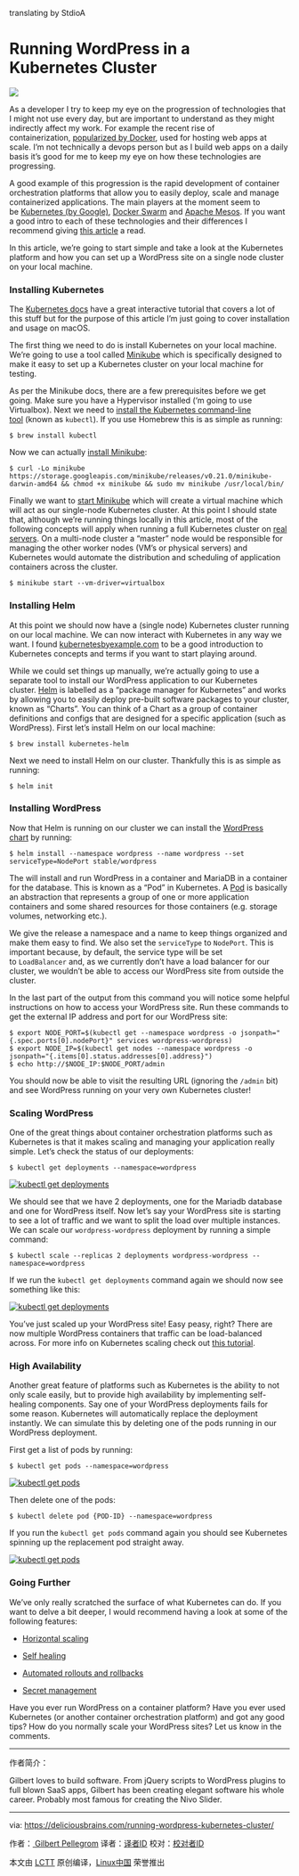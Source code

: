 translating by StdioA

Running WordPress in a Kubernetes Cluster
============================================================

![](https://cdn.deliciousbrains.com/content/uploads/2017/08/10131149/db-WPKubernetesCluster-1440x699.jpg)

As a developer I try to keep my eye on the progression of technologies that I might not use every day, but are important to understand as they might indirectly affect my work. For example the recent rise of containerization, [popularized by Docker][8], used for hosting web apps at scale. I’m not technically a devops person but as I build web apps on a daily basis it’s good for me to keep my eye on how these technologies are progressing.

A good example of this progression is the rapid development of container orchestration platforms that allow you to easily deploy, scale and manage containerized applications. The main players at the moment seem to be [Kubernetes (by Google)][9], [Docker Swarm][10] and [Apache Mesos][11]. If you want a good intro to each of these technologies and their differences I recommend giving [this article][12] a read.

In this article, we’re going to start simple and take a look at the Kubernetes platform and how you can set up a WordPress site on a single node cluster on your local machine.

### Installing Kubernetes

The [Kubernetes docs][13] have a great interactive tutorial that covers a lot of this stuff but for the purpose of this article I’m just going to cover installation and usage on macOS.

The first thing we need to do is install Kubernetes on your local machine. We’re going to use a tool called [Minikube][14] which is specifically designed to make it easy to set up a Kubernetes cluster on your local machine for testing.

As per the Minikube docs, there are a few prerequisites before we get going. Make sure you have a Hypervisor installed (‘m going to use Virtualbox). Next we need to [install the Kubernetes command-line tool][15] (known as `kubectl`). If you use Homebrew this is as simple as running:

```
$ brew install kubectl

```

Now we can actually [install Minikube][16]:

```
$ curl -Lo minikube https://storage.googleapis.com/minikube/releases/v0.21.0/minikube-darwin-amd64 && chmod +x minikube && sudo mv minikube /usr/local/bin/

```

Finally we want to [start Minikube][17] which will create a virtual machine which will act as our single-node Kubernetes cluster. At this point I should state that, although we’re running things locally in this article, most of the following concepts will apply when running a full Kubernetes cluster on [real servers][18]. On a multi-node cluster a “master” node would be responsible for managing the other worker nodes (VM’s or physical servers) and Kubernetes would automate the distribution and scheduling of application containers across the cluster.

```
$ minikube start --vm-driver=virtualbox

```

### Installing Helm

At this point we should now have a (single node) Kubernetes cluster running on our local machine. We can now interact with Kubernetes in any way we want. I found [kubernetesbyexample.com][19] to be a good introduction to Kubernetes concepts and terms if you want to start playing around.

While we could set things up manually, we’re actually going to use a separate tool to install our WordPress application to our Kubernetes cluster. [Helm][20] is labelled as a “package manager for Kubernetes” and works by allowing you to easily deploy pre-built software packages to your cluster, known as “Charts”. You can think of a Chart as a group of container definitions and configs that are designed for a specific application (such as WordPress). First let’s install Helm on our local machine:

```
$ brew install kubernetes-helm

```

Next we need to install Helm on our cluster. Thankfully this is as simple as running:

```
$ helm init

```

### Installing WordPress

Now that Helm is running on our cluster we can install the [WordPress chart][21] by running:

```
$ helm install --namespace wordpress --name wordpress --set serviceType=NodePort stable/wordpress  

```

The will install and run WordPress in a container and MariaDB in a container for the database. This is known as a “Pod” in Kubernetes. A [Pod][22] is basically an abstraction that represents a group of one or more application containers and some shared resources for those containers (e.g. storage volumes, networking etc.).

We give the release a namespace and a name to keep things organized and make them easy to find. We also set the `serviceType` to `NodePort`. This is important because, by default, the service type will be set to `LoadBalancer` and, as we currently don’t have a load balancer for our cluster, we wouldn’t be able to access our WordPress site from outside the cluster.

In the last part of the output from this command you will notice some helpful instructions on how to access your WordPress site. Run these commands to get the external IP address and port for our WordPress site:

```
$ export NODE_PORT=$(kubectl get --namespace wordpress -o jsonpath="{.spec.ports[0].nodePort}" services wordpress-wordpress)
$ export NODE_IP=$(kubectl get nodes --namespace wordpress -o jsonpath="{.items[0].status.addresses[0].address}")
$ echo http://$NODE_IP:$NODE_PORT/admin

```

You should now be able to visit the resulting URL (ignoring the `/admin` bit) and see WordPress running on your very own Kubernetes cluster!

### Scaling WordPress

One of the great things about container orchestration platforms such as Kubernetes is that it makes scaling and managing your application really simple. Let’s check the status of our deployments:

```
$ kubectl get deployments --namespace=wordpress

```

 [![kubectl get deployments](https://cdn.deliciousbrains.com/content/uploads/2017/08/07120711/image4.png)][23] 

We should see that we have 2 deployments, one for the Mariadb database and one for WordPress itself. Now let’s say your WordPress site is starting to see a lot of traffic and we want to split the load over multiple instances. We can scale our `wordpress-wordpress` deployment by running a simple command:

```
$ kubectl scale --replicas 2 deployments wordpress-wordpress --namespace=wordpress

```

If we run the `kubectl get deployments` command again we should now see something like this:

 [![kubectl get deployments](https://cdn.deliciousbrains.com/content/uploads/2017/08/07120710/image2.png)][24] 

You’ve just scaled up your WordPress site! Easy peasy, right? There are now multiple WordPress containers that traffic can be load-balanced across. For more info on Kubernetes scaling check out [this tutorial][25].

### High Availability

Another great feature of platforms such as Kubernetes is the ability to not only scale easily, but to provide high availability by implementing self-healing components. Say one of your WordPress deployments fails for some reason. Kubernetes will automatically replace the deployment instantly. We can simulate this by deleting one of the pods running in our WordPress deployment.

First get a list of pods by running:

```
$ kubectl get pods --namespace=wordpress

```

 [![kubectl get pods](https://cdn.deliciousbrains.com/content/uploads/2017/08/07120711/image3.png)][26] 

Then delete one of the pods:

```
$ kubectl delete pod {POD-ID} --namespace=wordpress

```

If you run the `kubectl get pods` command again you should see Kubernetes spinning up the replacement pod straight away.

 [![kubectl get pods](https://cdn.deliciousbrains.com/content/uploads/2017/08/07120709/image1.png)][27] 

### Going Further

We’ve only really scratched the surface of what Kubernetes can do. If you want to delve a bit deeper, I would recommend having a look at some of the following features:

*   [Horizontal scaling][2]

*   [Self healing][3]

*   [Automated rollouts and rollbacks][4]

*   [Secret management][5]

Have you ever run WordPress on a container platform? Have you ever used Kubernetes (or another container orchestration platform) and got any good tips? How do you normally scale your WordPress sites? Let us know in the comments.

--------------------------------------------------------------------------------

作者简介：

Gilbert loves to build software. From jQuery scripts to WordPress plugins to full blown SaaS apps, Gilbert has been creating elegant software his whole career. Probably most famous for creating the Nivo Slider.


--------


via: https://deliciousbrains.com/running-wordpress-kubernetes-cluster/

作者：[ Gilbert Pellegrom][a]
译者：[译者ID](https://github.com/译者ID)
校对：[校对者ID](https://github.com/校对者ID)

本文由 [LCTT](https://github.com/LCTT/TranslateProject) 原创编译，[Linux中国](https://linux.cn/) 荣誉推出

[a]:https://deliciousbrains.com/author/gilbert-pellegrom/
[1]:https://deliciousbrains.com/author/gilbert-pellegrom/
[2]:https://kubernetes.io/docs/tasks/run-application/horizontal-pod-autoscale/
[3]:https://kubernetes.io/docs/concepts/workloads/controllers/replicationcontroller/#what-is-a-replicationcontroller
[4]:https://kubernetes.io/docs/concepts/workloads/controllers/deployment/#what-is-a-deployment
[5]:https://kubernetes.io/docs/concepts/configuration/secret/
[6]:https://deliciousbrains.com/running-wordpress-kubernetes-cluster/
[7]:https://deliciousbrains.com/running-wordpress-kubernetes-cluster/
[8]:http://www.zdnet.com/article/what-is-docker-and-why-is-it-so-darn-popular/
[9]:https://kubernetes.io/
[10]:https://docs.docker.com/engine/swarm/
[11]:http://mesos.apache.org/
[12]:https://mesosphere.com/blog/docker-vs-kubernetes-vs-apache-mesos/  
[13]:https://kubernetes.io/docs/tutorials/kubernetes-basics/
[14]:https://kubernetes.io/docs/getting-started-guides/minikube/
[15]:https://kubernetes.io/docs/tasks/tools/install-kubectl/
[16]:https://github.com/kubernetes/minikube/releases
[17]:https://kubernetes.io/docs/getting-started-guides/minikube/#quickstart
[18]:https://kubernetes.io/docs/tutorials/kubernetes-basics/
[19]:http://kubernetesbyexample.com/
[20]:https://docs.helm.sh/
[21]:https://kubeapps.com/charts/stable/wordpress
[22]:https://kubernetes.io/docs/tutorials/kubernetes-basics/explore-intro/
[23]:https://cdn.deliciousbrains.com/content/uploads/2017/08/07120711/image4.png
[24]:https://cdn.deliciousbrains.com/content/uploads/2017/08/07120710/image2.png
[25]:https://kubernetes.io/docs/tutorials/kubernetes-basics/scale-intro/
[26]:https://cdn.deliciousbrains.com/content/uploads/2017/08/07120711/image3.png
[27]:https://cdn.deliciousbrains.com/content/uploads/2017/08/07120709/image1.png
